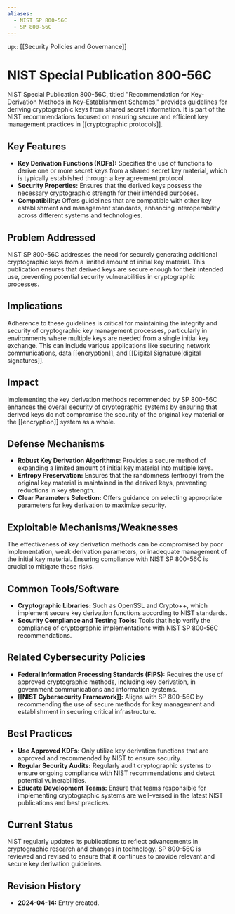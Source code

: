 ```yaml
---
aliases:
  - NIST SP 800-56C
  - SP 800-56C
---
```

up:: [[Security Policies and Governance]]
# NIST Special Publication 800-56C

NIST Special Publication 800-56C, titled "Recommendation for Key-Derivation Methods in Key-Establishment Schemes," provides guidelines for deriving cryptographic keys from shared secret information. It is part of the NIST recommendations focused on ensuring secure and efficient key management practices in [[cryptographic protocols]].

## Key Features

- **Key Derivation Functions (KDFs):** Specifies the use of functions to derive one or more secret keys from a shared secret key material, which is typically established through a key agreement protocol.
- **Security Properties:** Ensures that the derived keys possess the necessary cryptographic strength for their intended purposes.
- **Compatibility:** Offers guidelines that are compatible with other key establishment and management standards, enhancing interoperability across different systems and technologies.

## Problem Addressed

NIST SP 800-56C addresses the need for securely generating additional cryptographic keys from a limited amount of initial key material. This publication ensures that derived keys are secure enough for their intended use, preventing potential security vulnerabilities in cryptographic processes.

## Implications

Adherence to these guidelines is critical for maintaining the integrity and security of cryptographic key management processes, particularly in environments where multiple keys are needed from a single initial key exchange. This can include various applications like securing network communications, data [[encryption]], and [[Digital Signature|digital signatures]].

## Impact

Implementing the key derivation methods recommended by SP 800-56C enhances the overall security of cryptographic systems by ensuring that derived keys do not compromise the security of the original key material or the [[encryption]] system as a whole.

## Defense Mechanisms

- **Robust Key Derivation Algorithms:** Provides a secure method of expanding a limited amount of initial key material into multiple keys.
- **Entropy Preservation:** Ensures that the randomness (entropy) from the original key material is maintained in the derived keys, preventing reductions in key strength.
- **Clear Parameters Selection:** Offers guidance on selecting appropriate parameters for key derivation to maximize security.

## Exploitable Mechanisms/Weaknesses

The effectiveness of key derivation methods can be compromised by poor implementation, weak derivation parameters, or inadequate management of the initial key material. Ensuring compliance with NIST SP 800-56C is crucial to mitigate these risks.

## Common Tools/Software

- **Cryptographic Libraries:** Such as OpenSSL and Crypto++, which implement secure key derivation functions according to NIST standards.
- **Security Compliance and Testing Tools:** Tools that help verify the compliance of cryptographic implementations with NIST SP 800-56C recommendations.

## Related Cybersecurity Policies

- **Federal Information Processing Standards (FIPS):** Requires the use of approved cryptographic methods, including key derivation, in government communications and information systems.
- **[[NIST Cybersecurity Framework]]:** Aligns with SP 800-56C by recommending the use of secure methods for key management and establishment in securing critical infrastructure.

## Best Practices

- **Use Approved KDFs:** Only utilize key derivation functions that are approved and recommended by NIST to ensure security.
- **Regular Security Audits:** Regularly audit cryptographic systems to ensure ongoing compliance with NIST recommendations and detect potential vulnerabilities.
- **Educate Development Teams:** Ensure that teams responsible for implementing cryptographic systems are well-versed in the latest NIST publications and best practices.

## Current Status

NIST regularly updates its publications to reflect advancements in cryptographic research and changes in technology. SP 800-56C is reviewed and revised to ensure that it continues to provide relevant and secure key derivation guidelines.

## Revision History

- **2024-04-14:** Entry created.